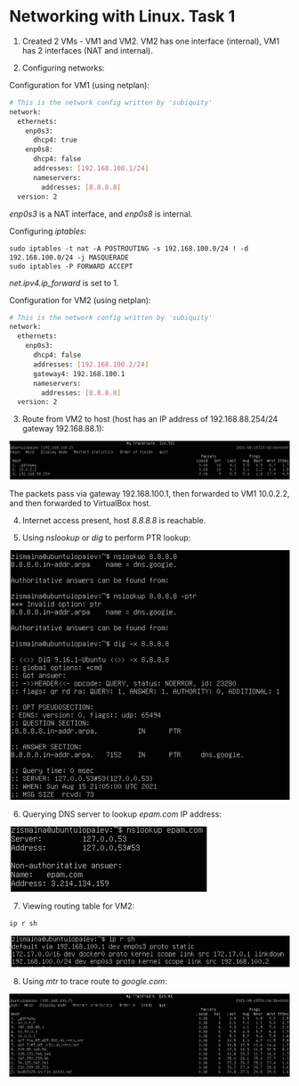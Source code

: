 
# Networking with Linux. Task 1

1) Created 2 VMs - VM1 and VM2. VM2 has one interface (internal), VM1 has 2 interfaces (NAT and internal).

2) Configuring networks:

Configuration for VM1 (using netplan):

```sh
# This is the network config written by 'subiquity'
network:
  ethernets:
    enp0s3:
      dhcp4: true
    enp0s8:
      dhcp4: false
      addresses: [192.168.100.1/24]
      nameservers:
        addresses: [8.8.8.8]
  version: 2
```

*enp0s3* is a NAT interface, and *enp0s8* is internal.

Configuring *iptables*:

```
sudo iptables -t nat -A POSTROUTING -s 192.168.100.0/24 ! -d 192.168.100.0/24 -j MASQUERADE
sudo iptables -P FORWARD ACCEPT
```

*net.ipv4.ip_forward* is set to 1.

Configuration for VM2 (using netplan):

```sh
# This is the network config written by 'subiquity'
network:
  ethernets:
    enp0s3:
      dhcp4: false
      addresses: [192.168.100.2/24]
	  gateway4: 192.168.100.1
      nameservers:
        addresses: [8.8.8.8]
  version: 2
```

3) Route from VM2 to host (host has an IP address of 192.168.88.254/24 gateway 192.168.88.1):

![host](./images/host.png "host")

The packets pass via gateway 192.168.100.1, then forwarded to VM1 10.0.2.2, and then forwarded to VirtualBox host.

4) Internet access present, host *8.8.8.8* is reachable.

5) Using *nslookup* or *dig* to perform PTR lookup:

![8888](./images/8888.png "8888")

6) Querying DNS server to lookup *epam.com* IP address:

![epam](./images/epam.png "epam")

7) Viewing routing table for VM2:

```sh
ip r sh
```

![table](./images/table.png "table")

8) Using *mtr* to trace route to *google.com*:

![google](./images/google.png "google")



